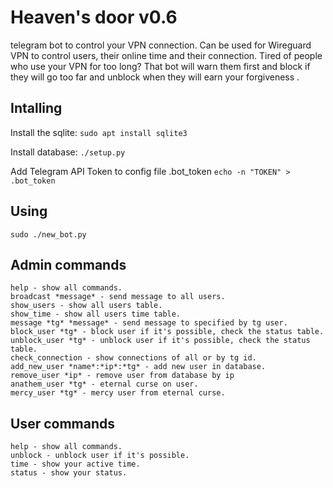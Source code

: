 # Heaven's door v0.6

telegram bot to control your VPN connection. Can be used for Wireguard VPN to control users, their online time and their connection.
Tired of people who use your VPN for too long? That bot will warn them first and block if they will go too far and unblock when they will earn your forgiveness .
## Intalling

Install the sqlite: ```sudo apt install sqlite3```

Install database: ```./setup.py```

Add Telegram API Token to config file .bot_token ```echo -n "TOKEN" > .bot_token```
## Using

```sudo ./new_bot.py```
## Admin commands
```
help - show all commands.
broadcast *message* - send message to all users. 
show_users - show all users table. 
show_time - show all users time table. 
message *tg* *message* - send message to specified by tg user. 
block_user *tg* - block user if it's possible, check the status table. 
unblock_user *tg* - unblock user if it's possible, check the status table. 
check_connection - show connections of all or by tg id. 
add_new_user *name*:*ip*:*tg* - add new user in database. 
remove_user *ip* - remove user from database by ip
anathem_user *tg* - eternal curse on user.
mercy_user *tg* - mercy user from eternal curse.
```
## User commands
```
help - show all commands.
unblock - unblock user if it's possible.
time - show your active time.
status - show your status.
```
